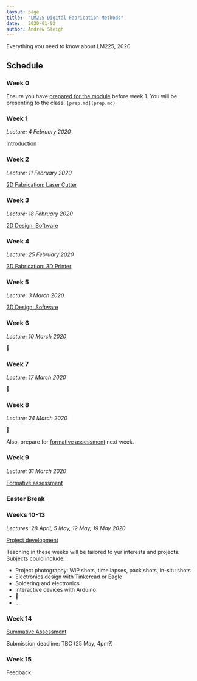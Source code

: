 ```yaml
---
layout: page
title:  "LM225 Digital Fabrication Methods"
date:   2020-01-02
author: Andrew Sleigh
---
```


Everything you need to know about LM225, 2020

<!--more-->

## Schedule

### Week 0

Ensure you have [prepared for the module](prep) before week 1. You will be presenting to the class! 
`[prep.md](prep.md)`

### Week 1

_Lecture: 4 February 2020_

[Introduction](intro)


### Week 2

_Lecture: 11 February 2020_

[2D Fabrication: Laser Cutter](2d-laser)


### Week 3

_Lecture: 18 February 2020_

[2D Design: Software](2d-software)

### Week 4

_Lecture: 25 February 2020_

[3D Fabrication: 3D Printer](3d-machines)

### Week 5

_Lecture: 3 March 2020_

[3D Design: Software](3d-software)

### Week 6

_Lecture: 10 March 2020_

:construction:

### Week 7

_Lecture: 17 March 2020_

:construction:

### Week 8

_Lecture: 24 March 2020_

:construction:

Also, prepare for [formative assessment](formative-assessment) next week.


### Week 9

_Lecture: 31 March 2020_

[Formative assessment](formative-assessment)

### Easter Break

### Weeks 10-13

_Lectures: 28 April, 5 May, 12 May, 19 May 2020_

[Project development](project)

Teaching in these weeks will be tailored to yur interests and projects. Subjects could include:

* Project photography: WiP shots, time lapses, pack shots, in-situ shots
* Electronics design with Tinkercad or Eagle
* Soldering and electronics
* Interactive devices with Arduino
* :construction:
* ...



<!--

### Week 10

Lecture: 28 April 2020

[Project development](project.md)

Tailored session and project help

### Week 11

Lecture: 5 May 2020

[Project development](project.md)

Tailored session and project help

### Week 12

Lecture: 12 May 2020

[Project development](project.md)

Tailored session and project help


### Week 13

Lecture: 19 May 2020

[Project development](project.md)

Tailored session and project help

-->

### Week 14

[Summative Assessment](assessment)

Submission deadline: TBC (25 May, 4pm?)

### Week 15

Feedback
